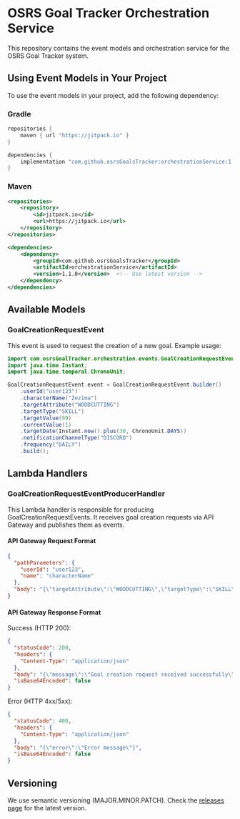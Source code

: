 # OSRS Goal Tracker Orchestration Service

This repository contains the event models and orchestration service for the OSRS Goal Tracker system.

## Using Event Models in Your Project

To use the event models in your project, add the following dependency:

### Gradle
```groovy
repositories {
    maven { url "https://jitpack.io" }
}

dependencies {
    implementation "com.github.osrsGoalsTracker:orchestrationService:1.1.0"  // Use latest version
}
```

### Maven
```xml
<repositories>
    <repository>
        <id>jitpack.io</id>
        <url>https://jitpack.io</url>
    </repository>
</repositories>

<dependencies>
    <dependency>
        <groupId>com.github.osrsGoalsTracker</groupId>
        <artifactId>orchestrationService</artifactId>
        <version>1.1.0</version>  <!-- Use latest version -->
    </dependency>
</dependencies>
```

## Available Models

### GoalCreationRequestEvent

This event is used to request the creation of a new goal. Example usage:

```java
import com.osrsGoalTracker.orchestration.events.GoalCreationRequestEvent;
import java.time.Instant;
import java.time.temporal.ChronoUnit;

GoalCreationRequestEvent event = GoalCreationRequestEvent.builder()
    .userId("user123")
    .characterName("Zezima")
    .targetAttribute("WOODCUTTING")
    .targetType("SKILL")
    .targetValue(99)
    .currentValue(1)
    .targetDate(Instant.now().plus(30, ChronoUnit.DAYS))
    .notificationChannelType("DISCORD")
    .frequency("DAILY")
    .build();
```

## Lambda Handlers

### GoalCreationRequestEventProducerHandler

This Lambda handler is responsible for producing GoalCreationRequestEvents. It receives goal creation requests via API Gateway and publishes them as events.

#### API Gateway Request Format

```json
{
  "pathParameters": {
    "userId": "user123",
    "name": "characterName"
  },
  "body": "{\"targetAttribute\":\"WOODCUTTING\",\"targetType\":\"SKILL\",\"targetValue\":99,\"currentValue\":1,\"targetDate\":\"2024-12-31T23:59:59Z\",\"notificationChannelType\":\"EMAIL\",\"frequency\":\"DAILY\"}"
}
```

#### API Gateway Response Format

Success (HTTP 200):
```json
{
  "statusCode": 200,
  "headers": {
    "Content-Type": "application/json"
  },
  "body": "{\"message\":\"Goal creation request received successfully\"}",
  "isBase64Encoded": false
}
```

Error (HTTP 4xx/5xx):
```json
{
  "statusCode": 400,
  "headers": {
    "Content-Type": "application/json"
  },
  "body": "{\"error\":\"Error message\"}",
  "isBase64Encoded": false
}
```

## Versioning

We use semantic versioning (MAJOR.MINOR.PATCH). Check the [releases page](https://github.com/osrsGoalsTracker/orchestrationService/releases) for the latest version.
